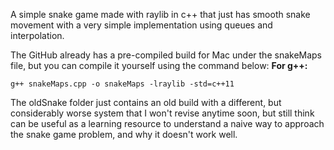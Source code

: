 A simple snake game made with raylib in c++ that just has smooth snake movement with a very simple implementation using queues and interpolation.

The GitHub already has a pre-compiled build for Mac under the snakeMaps file, but you can compile it yourself using the command below:
**For g++:**
```
g++ snakeMaps.cpp -o snakeMaps -lraylib -std=c++11
```
The oldSnake folder just contains an old build with a different, but considerably worse system that I won't revise anytime soon, but still think can be useful as a learning resource to understand a naive way to approach the snake game problem, and why it doesn't work well.
